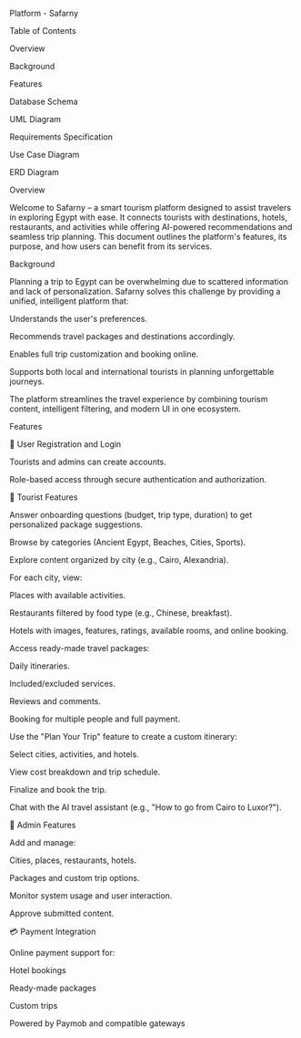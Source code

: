 Platform - Safarny

Table of Contents

Overview

Background

Features

Database Schema

UML Diagram

Requirements Specification

Use Case Diagram

ERD Diagram

Overview

Welcome to Safarny – a smart tourism platform designed to assist travelers in exploring Egypt with ease. It connects tourists with destinations, hotels, restaurants, and activities while offering AI-powered recommendations and seamless trip planning. This document outlines the platform's features, its purpose, and how users can benefit from its services.

Background

Planning a trip to Egypt can be overwhelming due to scattered information and lack of personalization. Safarny solves this challenge by providing a unified, intelligent platform that:

Understands the user's preferences.

Recommends travel packages and destinations accordingly.

Enables full trip customization and booking online.

Supports both local and international tourists in planning unforgettable journeys.

The platform streamlines the travel experience by combining tourism content, intelligent filtering, and modern UI in one ecosystem.

Features

🔐 User Registration and Login

Tourists and admins can create accounts.

Role-based access through secure authentication and authorization.

🙏 Tourist Features

Answer onboarding questions (budget, trip type, duration) to get personalized package suggestions.

Browse by categories (Ancient Egypt, Beaches, Cities, Sports).

Explore content organized by city (e.g., Cairo, Alexandria).

For each city, view:

Places with available activities.

Restaurants filtered by food type (e.g., Chinese, breakfast).

Hotels with images, features, ratings, available rooms, and online booking.

Access ready-made travel packages:

Daily itineraries.

Included/excluded services.

Reviews and comments.

Booking for multiple people and full payment.

Use the "Plan Your Trip" feature to create a custom itinerary:

Select cities, activities, and hotels.

View cost breakdown and trip schedule.

Finalize and book the trip.

Chat with the AI travel assistant (e.g., "How to go from Cairo to Luxor?").

💼 Admin Features

Add and manage:

Cities, places, restaurants, hotels.

Packages and custom trip options.

Monitor system usage and user interaction.

Approve submitted content.

💳 Payment Integration

Online payment support for:

Hotel bookings

Ready-made packages

Custom trips

Powered by Paymob and compatible gateways
